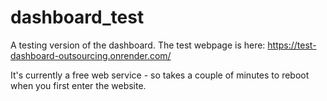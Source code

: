 # dashboard_test
A testing version of the dashboard. The test webpage is here: https://test-dashboard-outsourcing.onrender.com/

It's currently a free web service - so takes a couple of minutes to reboot when you first enter the website.
